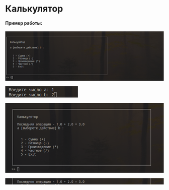 # Калькулятор

#### Пример работы:

![1710886220426](image/README/1710886220426.png)

![1710886254092](image/README/1710886254092.png)

![1710886297571](image/README/1710886297571.png)

![1710886367589](image/README/1710886367589.png)
